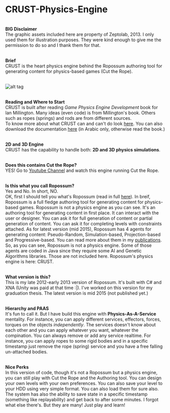 # CRUST-Physics-Engine

<br/><strong>BIG Disclaimer</strong>
<br/>The graphic assets included here are property of Zeptolab, 2013. I only used them for illustration purposes. They were kind enough to give me the permission to do so and I thank them for that.


<br/><strong>Brief</strong>
<br/>CRUST is the heart physics engine behind the Ropossum authoring tool for generating content for physics-based games (Cut the Rope).

<br/>![alt tag](http://www.mohammadshaker.com/assets/img/projects/ropossum/8.jpg)


<br/><strong>Reading and Where to Start</strong>
<br/>CRUST is built after reading <i>Game Physics Engine Development</i> book for Ian Millington. Many ideas (even code) is from Millington's book. Others such as ropes (springs) and rods are from different sources.
<br/>To know more about what CRUST can and can't do look <a href="http://www.mohammadshaker.com/crust.html">here</a>. You can also download the documentation <a href="http://www.slideshare.net/ZGTRZGTR/vr-all">here</a> (in Arabic only, otherwise read the book.) 


<br/><strong>2D and 3D Engine</strong>
<br/>CRUST has the capability to handle both: <strong>2D and 3D physics simulations</strong>. 


<br/><strong>Does this contains Cut the Rope?</strong>
<br/>YES! Go to <a href="https://www.youtube.com/channel/UCvJUfadMoEaZNWdagdMyCRA">Youtube Channel</a> and watch this engine running Cut the Rope.

<br/><strong>Is this what you call Ropossum?</strong>
<br/>Yes and No. In short, NO.
<br/>OK, first I should tell you what's Ropossum (read in full <a href="http://www.mohammadshaker.com/ropossum.html">here</a>). In breif, Ropossum is a full fledge authoring tool for generating content for physics-based games. Ropossum is not a physics engine as you can see. It's an authoring tool for generating content in first place. It can interact with the user or designer. You can ask it for full generation of content or partial generation of content. You can ask it for completing levels with constraints attached. As for latest version (mid 2015), Ropossum has 4 agents for generating content: Pseudo-Random, Simulation-based, Projection-based and Progressive-based. You can read more about them in my <a href="http://www.mohammadshaker.com/publications.html">publications</a>.
<br/>So, as you can see, Ropossum is not a physics engine. Some of those agents are coded in Java since they require some AI and Genetic Algorithms libraries. Those are not included here. Ropossum's physics engine is here: CRUST.


<br/><strong>What version is this?</strong>
<br/>This is my late 2012-early 2013 version of Ropossum. It's built with C# and XNA (Unity was paid at that time :|). I've worked on this version for my graduation thesis. The latest version is mid 2015 (not published yet.)


<br/><strong>Hierarchy and PAAS</strong>
<br/>It's fun to call it. But I have build this engine with <strong>Physics-As-A-Service</strong> mentality. For instance, you can apply different services, effectors, forces, torques on the objects <i>independently</i>. The services doesn't know about each other and you can apply whatever you want, whatever the compination. You can always remove or add any service realtime. For instance, you can apply ropes to some rigid bodies and in a specific timestamp just remove the rope (spring) service and you have a free falling un-attached bodies. 


<br/><strong>Nice Perks</strong>
<br/>In this version of code, though it's not a Ropossum but a physics engine, you can still play with Cut the Rope and the Authoring tool. You can design your own levels with your own preferences. You can also save your level to your HDD using very simple format. You can also load them for sure also. The system has also the ability to save state in a specific timestamp (something like replayability) and get back to after some minutes. I forgot what else there's. But they are many! Just play and learn!
